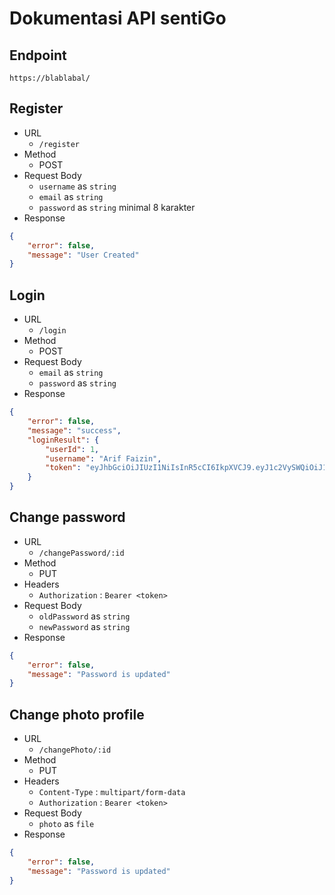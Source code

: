 # Dokumentasi API sentiGo

## Endpoint
```
https://blablabal/
```

## Register
* URL
    - ```/register```
* Method
    - POST
* Request Body
    - ``username`` as ``string``
    - ``email`` as ``string``
    - ``password`` as ``string`` minimal 8 karakter
* Response
```json
{
    "error": false,
    "message": "User Created"
}
```

## Login
* URL
    - ```/login```
* Method
    - POST
* Request Body
    - ``email`` as ``string``
    - ``password`` as ``string``
* Response
```json
{
    "error": false,
    "message": "success",
    "loginResult": {
        "userId": 1,
        "username": "Arif Faizin",
        "token": "eyJhbGciOiJIUzI1NiIsInR5cCI6IkpXVCJ9.eyJ1c2VySWQiOiJ1c2VyLXlqNXBjX0xBUkNfQWdLNjEiLCJpYXQiOjE2NDE3OTk5NDl9.flEMaQ7zsdYkxuyGbiXjEDXO8kuDTcI__3UjCwt6R_I"
    }
}
```

## Change password
* URL
    - ```/changePassword/:id```
* Method
    - PUT
* Headers
    - ``Authorization`` : ``Bearer <token>``
* Request Body
    - ``oldPassword`` as ``string``
    - ``newPassword`` as ``string``
* Response
```json
{
    "error": false,
    "message": "Password is updated"
}
```

## Change photo profile
* URL
    - ```/changePhoto/:id```
* Method
    - PUT
* Headers
    - ``Content-Type`` : ``multipart/form-data``
    - ``Authorization`` : ``Bearer <token>``
* Request Body
    - ``photo`` as ``file``
* Response
```json
{
    "error": false,
    "message": "Password is updated"
}
```